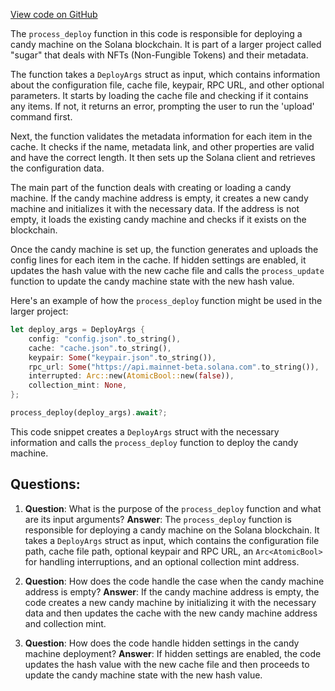 [View code on GitHub](https://github.com/metaplex-foundation/sugar/src/deploy/process.rs)

The `process_deploy` function in this code is responsible for deploying a candy machine on the Solana blockchain. It is part of a larger project called "sugar" that deals with NFTs (Non-Fungible Tokens) and their metadata.

The function takes a `DeployArgs` struct as input, which contains information about the configuration file, cache file, keypair, RPC URL, and other optional parameters. It starts by loading the cache file and checking if it contains any items. If not, it returns an error, prompting the user to run the 'upload' command first.

Next, the function validates the metadata information for each item in the cache. It checks if the name, metadata link, and other properties are valid and have the correct length. It then sets up the Solana client and retrieves the configuration data.

The main part of the function deals with creating or loading a candy machine. If the candy machine address is empty, it creates a new candy machine and initializes it with the necessary data. If the address is not empty, it loads the existing candy machine and checks if it exists on the blockchain.

Once the candy machine is set up, the function generates and uploads the config lines for each item in the cache. If hidden settings are enabled, it updates the hash value with the new cache file and calls the `process_update` function to update the candy machine state with the new hash value.

Here's an example of how the `process_deploy` function might be used in the larger project:

```rust
let deploy_args = DeployArgs {
    config: "config.json".to_string(),
    cache: "cache.json".to_string(),
    keypair: Some("keypair.json".to_string()),
    rpc_url: Some("https://api.mainnet-beta.solana.com".to_string()),
    interrupted: Arc::new(AtomicBool::new(false)),
    collection_mint: None,
};

process_deploy(deploy_args).await?;
```

This code snippet creates a `DeployArgs` struct with the necessary information and calls the `process_deploy` function to deploy the candy machine.
## Questions: 
 1. **Question**: What is the purpose of the `process_deploy` function and what are its input arguments?
   **Answer**: The `process_deploy` function is responsible for deploying a candy machine on the Solana blockchain. It takes a `DeployArgs` struct as input, which contains the configuration file path, cache file path, optional keypair and RPC URL, an `Arc<AtomicBool>` for handling interruptions, and an optional collection mint address.

2. **Question**: How does the code handle the case when the candy machine address is empty?
   **Answer**: If the candy machine address is empty, the code creates a new candy machine by initializing it with the necessary data and then updates the cache with the new candy machine address and collection mint.

3. **Question**: How does the code handle hidden settings in the candy machine deployment?
   **Answer**: If hidden settings are enabled, the code updates the hash value with the new cache file and then proceeds to update the candy machine state with the new hash value.